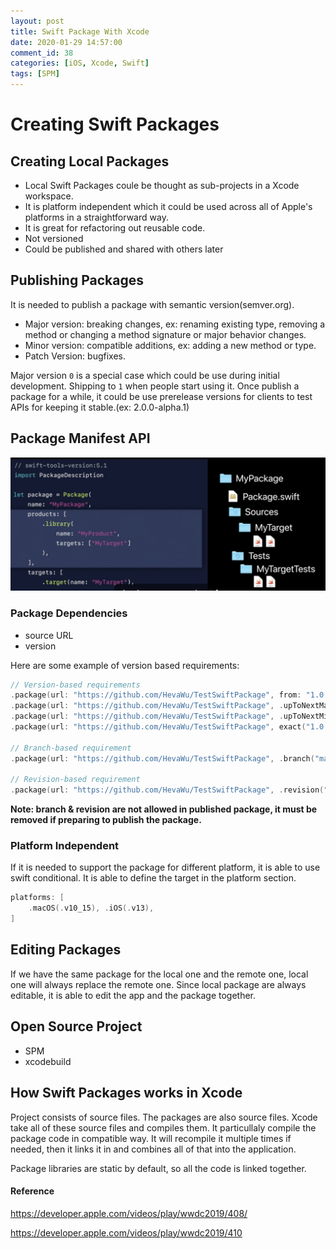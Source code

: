 ```yaml
---
layout: post
title: Swift Package With Xcode
date: 2020-01-29 14:57:00
comment_id: 38
categories: [iOS, Xcode, Swift]
tags: [SPM]
---
```


# Creating Swift Packages

## Creating Local Packages

- Local Swift Packages coule be thought as sub-projects in a Xcode workspace.
- It is platform independent which it could be used across all of Apple's platforms in a straightforward way.
- It is great for refactoring out reusable code.
- Not versioned
- Could be published and shared with others later

## Publishing Packages

It is needed to publish a package with semantic version(semver.org).

- Major version: breaking changes, ex: renaming existing type, removing a method or changing a method signature or major behavior changes.
- Minor version: compatible additions, ex: adding a new method or type.
- Patch Version: bugfixes.

Major version `0` is a special case which could be use during initial development. Shipping to `1` when people start using it. Once publish a package for a while, it could be use prerelease versions for clients to test APIs for keeping it stable.(ex: 2.0.0-alpha.1)

## Package Manifest API

![package_manifest](/images/2020-01-29-Swift-Package-With-Xcode/package_manifest.png)

### Package Dependencies

- source URL
- version

Here are some example of version based requirements:

```swift
// Version-based requirements
.package(url: "https://github.com/HevaWu/TestSwiftPackage", from: "1.0.0")
.package(url: "https://github.com/HevaWu/TestSwiftPackage", .upToNextMajor(from: "1.0.0"))
.package(url: "https://github.com/HevaWu/TestSwiftPackage", .upToNextMinor(from: "1.0.0"))
.package(url: "https://github.com/HevaWu/TestSwiftPackage", exact("1.0.0"))

// Branch-based requirement
.package(url: "https://github.com/HevaWu/TestSwiftPackage", .branch("master"))

// Revision-based requirement
.package(url: "https://github.com/HevaWu/TestSwiftPackage", .revision("cfe9813"))
```

**Note: branch & revision are not allowed in published package, it must be removed if preparing to publish the package.**

### Platform Independent

If it is needed to support the package for different platform, it is able to use swift conditional. It is able to define the target in the platform section.

```swift
platforms: [
    .macOS(.v10_15), .iOS(.v13),
]
```

## Editing Packages

If we have the same package for the local one and the remote one, local one will always replace the remote one. Since local package are always editable, it is able to edit the app and the package together.

## Open Source Project

- SPM
- xcodebuild

## How Swift Packages works in Xcode

Project consists of source files. The packages are also source files. Xcode take all of these source files and compiles them. It particullaly compile the package code in compatible way. It will recompile it multiple times if needed, then it links it in and combines all of that into the application.

Package libraries are static by default, so all the code is linked together.

#### Reference

<https://developer.apple.com/videos/play/wwdc2019/408/>

<https://developer.apple.com/videos/play/wwdc2019/410>
